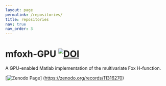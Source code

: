 ```yaml
---
layout: page
permalink: /repositories/
title: repositories
nav: true
nav_order: 3
---
```

# mfoxh-GPU [![DOI](https://zenodo.org/badge/DOI/10.5281/zenodo.11316270.svg)](https://doi.org/10.5281/zenodo.11316270)
A GPU-enabled Matlab implementation of the multivariate Fox H-function.

[![Zenodo Page](https://api.microlink.io/?url=https%3A%2F%2Fzenodo.org%2Frecords%2F11316270%23metrics&screenshot=true&embed=screenshot.url)] (https://zenodo.org/records/11316270)




